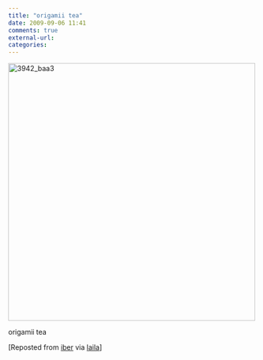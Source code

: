 ```yaml
---
title: "origamii tea"
date: 2009-09-06 11:41
comments: true
external-url:
categories:
---
```

[<img src="http://6.asset.soup.io/asset/0451/3942_baa3.jpeg" width="500" height="521" alt="3942_baa3" />][1]

origamii tea

[Reposted from [iber][2] via [laila][3]]

  [1]: http://szymon.tumblr.com/post/178947288/designed-by-nathalia-ponomareva
  [2]: http://iber.soup.io/post/27584992/origamii-tea
  [3]: http://laila.soup.io/post/27588453/origamii-tea

